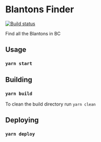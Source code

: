# Blantons Finder

[![Build status](https://github.com/iansu/blantons-finder/workflows/CI/badge.svg)](https://github.com/iansu/blantons-finder/actions)

Find all the Blantons in BC

## Usage

### `yarn start`

## Building

### `yarn build`

To clean the build directory run `yarn clean`

## Deploying

### `yarn deploy`
